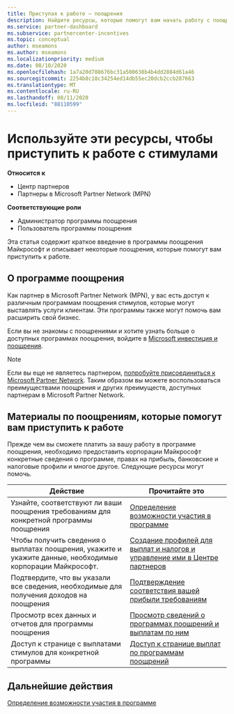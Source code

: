```yaml
---
title: Приступая к работе — поощрения
description: Найдите ресурсы, которые помогут вам начать работу с поощрениями. Шаги включают подтверждение соответствия требованиям к допустимости и отправку сведений о банке, налогах и выплатах.
ms.service: partner-dashboard
ms.subservice: partnercenter-incentives
ms.topic: conceptual
author: mseamons
ms.author: mseamons
ms.localizationpriority: medium
ms.date: 08/10/2020
ms.openlocfilehash: 1a7a20d788676bc31a500638b4b4dd2884d61a46
ms.sourcegitcommit: 2254b8c18c34254ed14db55ec20dcb2ccb287663
ms.translationtype: MT
ms.contentlocale: ru-RU
ms.lasthandoff: 08/11/2020
ms.locfileid: "88110599"
---
```

# <a name="use-these-resources-to-help-you-get-started-with-incentives"></a>Используйте эти ресурсы, чтобы приступить к работе с стимулами

**Относится к**

- Центр партнеров
- Партнеры в Microsoft Partner Network (MPN)

**Соответствующие роли**

- Администратор программы поощрения
- Пользователь программы поощрения

Эта статья содержит краткое введение в программы поощрения Майкрософт и описывает некоторые поощрения, которые помогут вам приступить к работе.

## <a name="about-the-incentives-program"></a>О программе поощрения

Как партнер в Microsoft Partner Network (MPN), у вас есть доступ к различным программам поощрения стимулов, которые могут выставлять услуги клиентам. Эти программы также могут помочь вам расширить свой бизнес.

Если вы не знакомы с поощрениями и хотите узнать больше о доступных программах поощрения, войдите в [Microsoft инвестиция и поощрения](https://partner.microsoft.com/membership/partner-incentives).

> [!NOTE]
> Если вы еще не являетесь партнером, [попробуйте присоединиться к Microsoft Partner Network](https://partner.microsoft.com/membership). Таким образом вы можете воспользоваться преимуществами поощрения и других преимуществ, доступных партнерам в Microsoft Partner Network.  

## <a name="incentives-resources-to-help-you-get-started"></a>Материалы по поощрениям, которые помогут вам приступить к работе

Прежде чем вы сможете платить за вашу работу в программе поощрения, необходимо предоставить корпорации Майкрософт конкретные сведения о программе, правах на прибыль, банковские и налоговые профили и многое другое. Следующие ресурсы могут помочь.

|  **Действие**  |  **Прочитайте это**  |
|--------------|-----------|
| Узнайте, соответствуют ли ваши поощрения требованиям для конкретной программы поощрения | [Определение возможности участия в программе](incentives-determined-your-program-eligibility.md)  |
| Чтобы получить сведения о выплатах поощрения, укажите и укажите данные, необходимые корпорации Майкрософт. | [Создание профилей для выплат и налогов и управление ими в Центре партнеров](incentives-create-and-manage-your-payout-and-tax-profiles.md)  |
| Подтвердите, что вы указали все сведения, необходимые для получения доходов на поощрения | [Подтверждение соответствия вашей прибыли требованиям](incentives-confirm-your-earnings-eligibility.md)  |
| Просмотр всех данных и отчетов для программы поощрения | [Просмотр сведений о программах поощрений и выплатам по ним](understand-incentive-payouts.md)  |
| Доступ к странице с выплатами стимулов для конкретной программы | [Доступ к странице выплат по программам поощрений](incentives-unified-user-guide.md)  |

## <a name="next-steps"></a>Дальнейшие действия

[Определение возможности участия в программе](incentives-determined-your-program-eligibility.md)